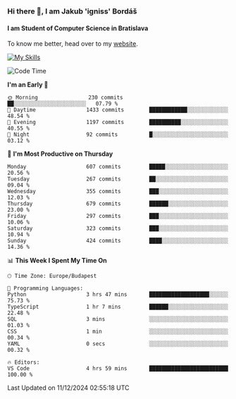 ### Hi there 👋, I am Jakub 'igniss' Bordáš

#### I am Student of Computer Science in Bratislava
To know me better, head over to my [website](https://bordas.sk).

[![My Skills](https://skillicons.dev/icons?i=js,html,css,figma,svelte,java,kotlin,python,postgresql,typescript,nest,nodejs)](https://bordas.sk)


<!--START_SECTION:waka-->
![Code Time](http://img.shields.io/badge/Code%20Time-1%2C612%20hrs%208%20mins-blue)

**I'm an Early 🐤** 

```text
🌞 Morning                230 commits         ██░░░░░░░░░░░░░░░░░░░░░░░   07.79 % 
🌆 Daytime                1433 commits        ████████████░░░░░░░░░░░░░   48.54 % 
🌃 Evening                1197 commits        ██████████░░░░░░░░░░░░░░░   40.55 % 
🌙 Night                  92 commits          █░░░░░░░░░░░░░░░░░░░░░░░░   03.12 % 
```
📅 **I'm Most Productive on Thursday** 

```text
Monday                   607 commits         █████░░░░░░░░░░░░░░░░░░░░   20.56 % 
Tuesday                  267 commits         ██░░░░░░░░░░░░░░░░░░░░░░░   09.04 % 
Wednesday                355 commits         ███░░░░░░░░░░░░░░░░░░░░░░   12.03 % 
Thursday                 679 commits         ██████░░░░░░░░░░░░░░░░░░░   23.00 % 
Friday                   297 commits         ███░░░░░░░░░░░░░░░░░░░░░░   10.06 % 
Saturday                 323 commits         ███░░░░░░░░░░░░░░░░░░░░░░   10.94 % 
Sunday                   424 commits         ████░░░░░░░░░░░░░░░░░░░░░   14.36 % 
```


📊 **This Week I Spent My Time On** 

```text
🕑︎ Time Zone: Europe/Budapest

💬 Programming Languages: 
Python                   3 hrs 47 mins       ███████████████████░░░░░░   75.73 % 
TypeScript               1 hr 7 mins         ██████░░░░░░░░░░░░░░░░░░░   22.48 % 
SQL                      3 mins              ░░░░░░░░░░░░░░░░░░░░░░░░░   01.03 % 
CSS                      1 min               ░░░░░░░░░░░░░░░░░░░░░░░░░   00.34 % 
YAML                     0 secs              ░░░░░░░░░░░░░░░░░░░░░░░░░   00.32 % 

🔥 Editors: 
VS Code                  4 hrs 59 mins       █████████████████████████   100.00 % 
```


 Last Updated on 11/12/2024 02:55:18 UTC
<!--END_SECTION:waka-->
